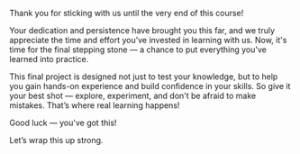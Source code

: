 Thank you for sticking with us until the very end of this course!  
  
Your dedication and persistence have brought you this far, and we truly appreciate the time and effort you’ve invested in learning with us. Now, it's time for the final stepping stone — a chance to put everything you've learned into practice. 
  
This final project is designed not just to test your knowledge, but to help you gain hands-on experience and build confidence in your skills. So give it your best shot — explore, experiment, and don't be afraid to make mistakes. That’s where real learning happens!   
  
Good luck — you've got this!   
  
Let’s wrap this up strong.  
